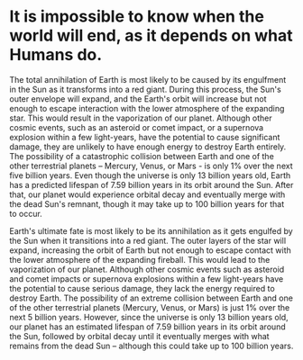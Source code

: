 # It is impossible to know when the world will end, as it depends on what Humans do.

The total annihilation of Earth is most likely to be caused by its engulfment in the Sun as it transforms into a red giant. During this process, the Sun's outer envelope will expand, and the Earth's orbit will increase but not enough to escape interaction with the lower atmosphere of the expanding star. This would result in the vaporization of our planet. Although other cosmic events, such as an asteroid or comet impact, or a supernova explosion within a few light-years, have the potential to cause significant damage, they are unlikely to have enough energy to destroy Earth entirely. The possibility of a catastrophic collision between Earth and one of the other terrestrial planets – Mercury, Venus, or Mars - is only 1% over the next five billion years.
Even though the universe is only 13 billion years old, Earth has a predicted lifespan of 7.59 billion years in its orbit around the Sun. After that, our planet would experience orbital decay and eventually merge with the dead Sun's remnant, though it may take up to 100 billion years for that to occur.

Earth's ultimate fate is most likely to be its annihilation as it gets engulfed by the Sun when it transitions into a red giant. The outer layers of the star will expand, increasing the orbit of Earth but not enough to escape contact with the lower atmosphere of the expanding fireball. This would lead to the vaporization of our planet. Although other cosmic events such as asteroid and comet impacts or supernova explosions within a few light-years have the potential to cause serious damage, they lack the energy required to destroy Earth. The possibility of an extreme collision between Earth and one of the other terrestrial planets (Mercury, Venus, or Mars) is just 1% over the next 5 billion years. However, since the universe is only 13 billion years old, our planet has an estimated lifespan of 7.59 billion years in its orbit around the Sun, followed by orbital decay until it eventually merges with what remains from the dead Sun – although this could take up to 100 billion years.
